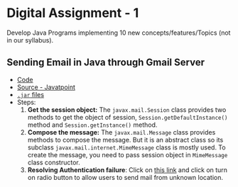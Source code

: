 # Digital Assignment - 1

Develop Java Programs implementing 10 new concepts/features/Topics (not in our syllabus).

## Sending Email in Java through Gmail Server
* [Code](https://github.com/jacobjohn2016/Java-Programming/blob/master/Digital-Assignment/src/SendEmail.java)
* [Source - Javatpoint](https://www.javatpoint.com/example-of-sending-email-using-java-mail-api-through-gmail-server)
* [`.jar` files](https://www.javatpoint.com/src/mail/mailactivation.zip)
* Steps:
  1. **Get the session object:** The `javax.mail.Session` class provides two methods to get the object of session, `Session.getDefaultInstance()` method and `Session.getInstance()` method. 
  2. **Compose the message:** The `javax.mail.Message` class provides methods to compose the message. But it is an abstract class so its subclass `javax.mail.internet.MimeMessage` class is mostly used. To create the message, you need to pass session object in `MimeMessage` class constructor. 
  3. **Resolving Authentication failure**: Click on [this link](https://www.google.com/settings/security/lesssecureapps) and click on turn on radio button to allow users to send mail from unknown location.